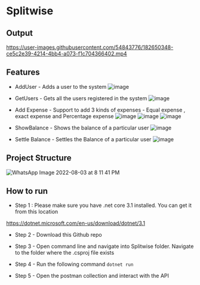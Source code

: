 # Splitwise

## Output

https://user-images.githubusercontent.com/54843776/182650348-ce5c2e39-4214-4bb4-a073-f1c704366402.mp4


## Features
- AddUser - Adds a user to the system
![image](https://user-images.githubusercontent.com/54843776/182655359-9fd1d171-e710-4686-afa6-9e3008261c09.png)

- GetUsers - Gets all the users registered in the system
![image](https://user-images.githubusercontent.com/54843776/182656084-d4215bc3-0a0b-4188-9a87-40de1253744e.png)

- Add Expense - Support to add 3 kinds of expenses - Equal expense , exact expense and Percentage expense
![image](https://user-images.githubusercontent.com/54843776/182655579-884290ec-70dc-43cf-82db-9a87dffa6965.png)
![image](https://user-images.githubusercontent.com/54843776/182655650-c14cbf8b-ef66-429f-85ca-f72b7622ce00.png)
![image](https://user-images.githubusercontent.com/54843776/182655727-171bdbbc-4dc2-4d97-8467-f231630749a0.png)

- ShowBalance - Shows the balance of a particular user
![image](https://user-images.githubusercontent.com/54843776/182655790-23f95003-3b80-45c5-b2e7-02a8dc106fc7.png)

- Settle Balance - Settles the Balance of a particular user
![image](https://user-images.githubusercontent.com/54843776/182655997-366b8dbd-74b0-468e-8aba-741efe4c7097.png)


## Project Structure

![WhatsApp Image 2022-08-03 at 8 11 41 PM](https://user-images.githubusercontent.com/54843776/182651401-f5ea74f9-110b-47d8-b68c-a1545d22099d.jpeg)

## How to run
- Step 1 : Please make sure you have .net core 3.1 installed. You can get it from this location

https://dotnet.microsoft.com/en-us/download/dotnet/3.1

- Step 2 - Download this Github repo
- Step 3 - Open command line and navigate into Splitwise folder. Navigate to the folder where the .csproj file exists
- Step 4 - Run the following command 
  `dotnet run`

- Step 5 - Open the postman collection and interact with the API



